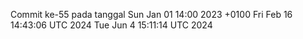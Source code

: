 Commit ke-55 pada tanggal Sun Jan 01 14:00 2023 +0100
Fri Feb 16 14:43:06 UTC 2024
Tue Jun  4 15:11:14 UTC 2024
